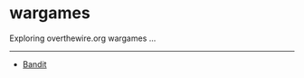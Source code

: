 # wargames
Exploring overthewire.org wargames ...

---
- [Bandit](https://overthewire.org/wargames/bandit/)